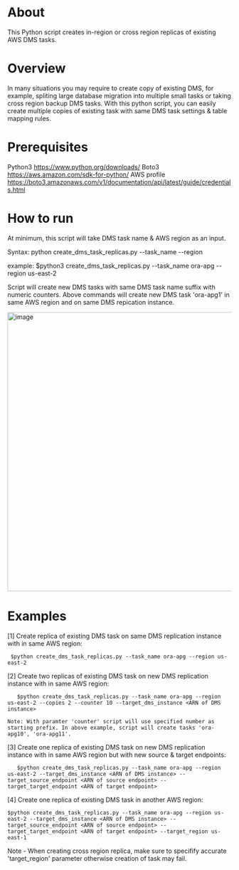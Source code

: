 # About
This Python script creates in-region or cross region replicas of existing AWS DMS tasks.

# Overview

In many situations you may require to create copy of existing DMS, for example, spliting large database migration into multiple small tasks or taking cross region backup DMS tasks. With this python script, you can easily create multiple copies of existing task with same DMS task settings & table mapping rules. 

# Prerequisites 

 Python3 https://www.python.org/downloads/
 Boto3 https://aws.amazon.com/sdk-for-python/
 AWS profile https://boto3.amazonaws.com/v1/documentation/api/latest/guide/credentials.html

# How to run  

At minimum, this script will take DMS task name & AWS region as an input.  

Syntax:
  python create_dms_task_replicas.py --task_name <task-name> --region <region>
  
example:
  $python3 create_dms_task_replicas.py --task_name ora-apg --region us-east-2
  
  Script will create new DMS tasks with same DMS task name suffix with numeric counters. Above commands will create new DMS task 'ora-apg1' in same AWS region and on same DMS repication instance.
  
  
<img width="627" alt="image" src="https://user-images.githubusercontent.com/82545117/163751862-fd379de0-d1a3-435d-8f2b-f7d50f2060fc.png">

  
# Examples
  
  [1] Create replica of existing DMS task on same DMS replication instance with in same AWS region:
  
     $python create_dms_task_replicas.py --task_name ora-apg --region us-east-2 
  
  [2] Create two replicas of existing DMS task on new DMS replication instance with in same AWS region:
  
       $python create_dms_task_replicas.py --task_name ora-apg --region us-east-2 --copies 2 --counter 10 --target_dms_instance <ARN of DMS instance>
  
    Note: With paramter 'counter' script will use specified number as starting prefix. In above example, script will create tasks 'ora-apg10', 'ora-apg11'.

  [3] Create one replica of existing DMS task on new DMS replication instance with in same AWS region but with new source & target endpoints:
  
       $python create_dms_task_replicas.py --task_name ora-apg --region us-east-2 --target_dms_instance <ARN of DMS instance> --target_source_endpoint <ARN of source endpoint> --target_target_endpoint <ARN of target endpoint>

  [4] Create one replica of existing DMS task in another AWS region:
  
    $python create_dms_task_replicas.py --task_name ora-apg --region us-east-2 --target_dms_instance <ARN of DMS instance> --target_source_endpoint <ARN of source endpoint> --target_target_endpoint <ARN of target endpoint> --target_region us-east-1

  Note - When creating cross region replica, make sure to specifify accurate 'target_region' parameter otherwise creation of task may fail.
  
  
  
  
  
  
 
  
  
  
